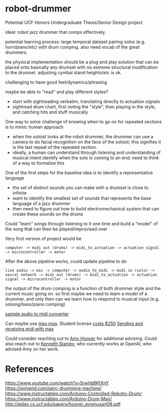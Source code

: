 # robot-drummer
Potential UCF Honors Undergraduate Thesis/Senior Design project

ideal: robot jazz drummer that comps effectively.

potential learning process: large temporal dataset pairing solos (e.g. horn/piano/etc) with drum comping. also need vocab of the great drummers.

the physical implementation should be a plug and play solution that can be placed onto basically any drumset with no extreme structural modification to the drumset. adjusting cymbal stand heights/etc is ok.

challenging to have good feel/dynamics/phrasing

maybe be able to "read" and play different styles?
- start with sightreading verbatim, translating directly to actuation signals
- sightread drum chart, first noting the "style", then playing in the style, and catching hits and stuff musically

One way to solve challenge of knowing when to go on for repeated sections is to mimic human approach
- when the soloist looks at the robot drummer, the drummer can use a camera to do facial recognition on the face of the soloist; this signifies it is the last repeat of the repeated section.
- ideally, a human can understand through listening and understanding of musical intent identify when the solo is coming to an end; need to think of a way to formalize this

One of the first steps for the baseline idea is to identify a representative language
- the set of distinct sounds you can make with a drumset is close to infinite
- want to identify the smallest set of sounds that represents the base language of a jazz drummer
- then need to figure out how to build electromechanical system that can create these sounds on the drums

Could "learn" songs through listening to it one time and build a "model" of the song that can then be played/improvised over

Very first version of project would be 

`computer -> midi out (drums) -> midi_to_actuation -> actuation signal -> microcontroller -> motor`

After the above pipeline works, could update pipeline to do

`live audio -> mic -> computer -> audio_to_midi -> midi in (solo) -> neural network -> midi out (drums) -> midi_to_actuation -> actuation signal -> microcontroller -> motor`

the output of the drum comping is a function of both drummer style and the current music going on. so first maybe we need to learn a model of a drummer, and only then can we learn how to respond to musical input (e.g. soloing/bass/piano comping)

[sample audio to midi converter](https://bedroomproducersblog.com/2021/10/25/dodo-audio-midi-converter/)

Can maybe use [max msp](https://cycling74.com/products/max). Student license [costs $250](https://cycling74.com/shop)
[Sending and receiving midi with max](https://maker.pro/arduino/tutorial/how-to-send-and-receive-data-between-an-arduino-and-maxmsp)

Could consider reaching out to [Amy Hoover](http://amykhoover.com/publications/) for additional advising. Could also reach out to [Kenneth Stanley](https://www.cs.ucf.edu/~kstanley/), who currently works at OpenAI, who advised Amy on her work.

# References
https://www.youtube.com/watch?v=5rwhbBKfXnY
https://polyend.com/perc-drumming-machine/
https://www.instructables.com/Arduino-Controlled-Robotic-Drum/
https://www.instructables.com/Arduino-Drum-Man/
http://eplex.cs.ucf.edu/papers/hoover_evomusart08.pdf
